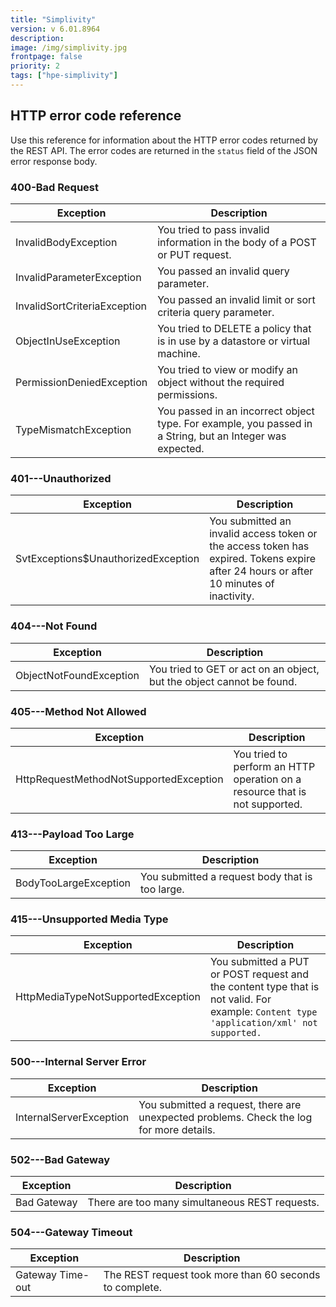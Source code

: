 ```yaml
---
title: "Simplivity"
version: v 6.01.8964
description:
image: /img/simplivity.jpg 
frontpage: false
priority: 2
tags: ["hpe-simplivity"]
---
```


HTTP error code reference
-------------------------

Use this reference for information about the HTTP error codes returned by the REST API. The error codes are returned in the `status` field of the JSON error response body.

### 400-Bad Request

| Exception | Description |
| --- | --- |
| InvalidBodyException | You tried to pass invalid information in the body of a POST or PUT request. |
| InvalidParameterException | You passed an invalid query parameter. |
| InvalidSortCriteriaException | You passed an invalid limit or sort criteria query parameter. |
| ObjectInUseException | You tried to DELETE a policy that is in use by a datastore or virtual machine. |
| PermissionDeniedException | You tried to view or modify an object without the required permissions. |
| TypeMismatchException | You passed in an incorrect object type. For example, you passed in a String, but an Integer was expected. |

### 401---Unauthorized

| Exception | Description |
| --- | --- |
| SvtExceptions$UnauthorizedException | You submitted an invalid access token or the access token has expired. Tokens expire after 24 hours or after 10 minutes of inactivity. |

### 404---Not Found

| Exception | Description |
| --- | --- |
| ObjectNotFoundException | You tried to GET or act on an object, but the object cannot be found. |

### 405---Method Not Allowed

| Exception | Description |
| --- | --- |
| HttpRequestMethodNotSupportedException | You tried to perform an HTTP operation on a resource that is not supported. |

### 413---Payload Too Large

| Exception | Description |
| --- | --- |
| BodyTooLargeException | You submitted a request body that is too large. |

### 415---Unsupported Media Type

| Exception | Description |
| --- | --- |
| HttpMediaTypeNotSupportedException | You submitted a PUT or POST request and the content type that is not valid. For example: `Content type 'application/xml' not supported.` |

### 500---Internal Server Error

| Exception | Description |
| --- | --- |
| InternalServerException | You submitted a request, there are unexpected problems. Check the log for more details. |

### 502---Bad Gateway

| Exception | Description |
| --- | --- |
| Bad Gateway | There are too many simultaneous REST requests. |

### 504---Gateway Timeout

| Exception | Description |
| --- | --- |
| Gateway Time-out | The REST request took more than 60 seconds to complete. |
